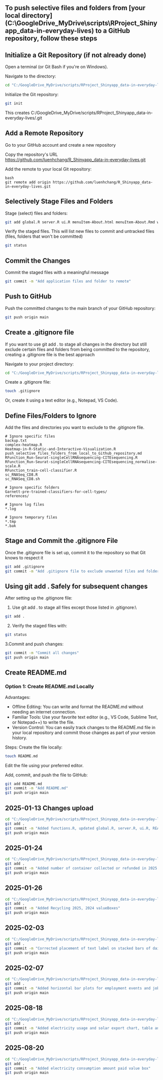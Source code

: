 ## To push selective files and folders from [your local directory] (C:\GoogleDrive_MyDrive\scripts\RProject_Shinyapp_data-in-everyday-lives) to a GitHub repository, follow these steps

## Initialize a Git Repository (if not already done)
Open a terminal (or Git Bash if you're on Windows).

Navigate to the directory:
```bash
cd "C:/GoogleDrive_MyDrive/scripts/RProject_Shinyapp_data-in-everyday-lives"
```

Initialize the Git repository:
```bash
git init
```
This creates C:/GoogleDrive_MyDrive/scripts/RProject_Shinyapp_data-in-everyday-lives/.git

## Add a Remote Repository
Go to your GitHub account and create a new repository 

Copy the repository's URL https://github.com/luenhchang/R_Shinyapp_data-in-everyday-lives.git

Add the remote to your local Git repository:
```
bash
git remote add origin https://github.com/luenhchang/R_Shinyapp_data-in-everyday-lives.git
```

## Selectively Stage Files and Folders
Stage (select) files and folders:
```bash
git add global.R server.R ui.R menuItem-About.html menuItem-About.Rmd webapp-printscreens/
```

Verify the staged files. This will list new files to commit and untracked files (files, folders that won't be committed)
```bash
git status
```

## Commit the Changes
Commit the staged files with a meaningful message
```bash
git commit -m "Add application files and folder to remote"
```

## Push to GitHub
Push the committed changes to the main branch of your GitHub repository:
```bash
git push origin main
```

## Create a .gitignore file
If you want to use git add . to stage all changes in the directory but still exclude certain files and folders from being committed to the repository, creating a .gitignore file is the best approach

Navigate to your project directory:
```bash
cd "C:/GoogleDrive_MyDrive/scripts/RProject_Shinyapp_data-in-everyday-lives"
```

Create a .gitignore file:
```bash
touch .gitignore
```
Or, create it using a text editor (e.g., Notepad, VS Code).

## Define Files/Folders to Ignore
Add the files and directories you want to exclude to the .gitignore file. 
```gitignore
# Ignore specific files
backup.txt
complex-heatmap.R
Heatmap-in-R-Static-and-Interactive-Visualization.R
push_selective_files_folders_from_local_to_Github_repository.md
RFunction_Run-Seurat-singleCellRNAsequencing-CITEsequencing.R
RFunction_Run-Seurat-singleCellRNAsequencing-CITEsequencing_normalise-scale.R
RFunction_train-cell-classifier.R
sc_RNASeq_CD8.R
sc_RNASeq_CD8.sh

# Ignore specific folders
Garnett-pre-trained-classifiers-for-cell-types/
references/

# Ignore log files
*.log

# Ignore temporary files
*.tmp
*.bak
```

## Stage and Commit the .gitignore File
Once the .gitignore file is set up, commit it to the repository so that Git knows to respect it
```bash
git add .gitignore
git commit -m "Add .gitignore file to exclude unwanted files and folders"
```

## Using git add . Safely for subsequent changes
After setting up the .gitignore file:

1. Use git add . to stage all files except those listed in .gitignore:\
```bash
git add .
```

2. Verify the staged files with:
```bash
git status
```

3.Commit and push changes:
```bash
git commit -m "Commit all changes"
git push origin main
```

## Create README.md
### Option 1: Create README.md Locally
Advantages:
* Offline Editing: You can write and format the README.md without needing an internet connection.
* Familiar Tools: Use your favorite text editor (e.g., VS Code, Sublime Text, or Notepad++) to write the file.
* Version Control: You can easily track changes to the README.md file in your local repository and commit those changes as part of your version history.

Steps:
Create the file locally:
```bash
touch README.md
```

Edit the file using your preferred editor.

Add, commit, and push the file to GitHub:
```bash
git add README.md
git commit -m "Add README.md"
git push origin main
```

## 2025-01-13 Changes upload
```bash
cd "C:/GoogleDrive_MyDrive/scripts/RProject_Shinyapp_data-in-everyday-lives"
git add .
git commit -m "Added functions.R, updated global.R, server.R, ui.R, README.md"
git push origin main
```

## 2025-01-24
```bash
cd "C:/GoogleDrive_MyDrive/scripts/RProject_Shinyapp_data-in-everyday-lives"
git add .
git commit -m "Added number of container collected or refunded in 2025 stacked bar plot using plotly"
git push origin main
```

## 2025-01-26
```bash
cd "C:/GoogleDrive_MyDrive/scripts/RProject_Shinyapp_data-in-everyday-lives"
git add .
git commit -m "Added Recycling 2025, 2024 valueBoxes"
git push origin main
```

## 2025-02-03
```bash
cd "C:/GoogleDrive_MyDrive/scripts/RProject_Shinyapp_data-in-everyday-lives"
git add .
git commit -m "Corrected placement of text label on stacked bars of daily number of collected or refunded containers by plotly"
git push origin main
```

## 2025-02-07
```bash
cd "C:/GoogleDrive_MyDrive/scripts/RProject_Shinyapp_data-in-everyday-lives"
git add .
git commit -m "Added horizontal bar plots for employment events and job application events"
git push origin main
```

## 2025-08-18
```bash
cd "C:/GoogleDrive_MyDrive/scripts/RProject_Shinyapp_data-in-everyday-lives"
git add .
git commit -m "Added electricity usage and solar export chart, table and rate table"
git push origin main
```

## 2025-08-20
```bash
cd "C:/GoogleDrive_MyDrive/scripts/RProject_Shinyapp_data-in-everyday-lives"
git add .
git commit -m "Added electricity consumption amount paid value box"
git push origin main
```


